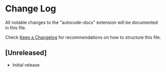 # Change Log

All notable changes to the "autocode-docs" extension will be documented in this file.

Check [Keep a Changelog](http://keepachangelog.com/) for recommendations on how to structure this file.

## [Unreleased]

- Initial release